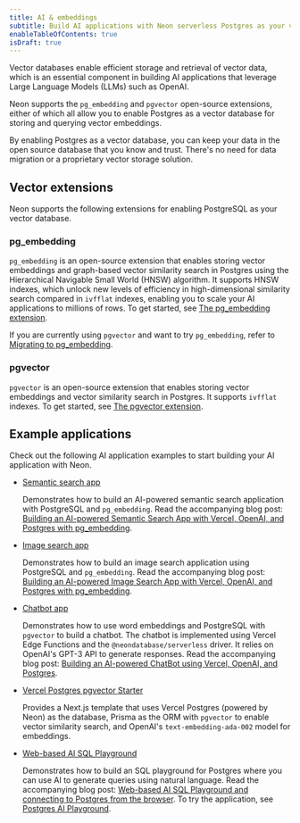 ```yaml
---
title: AI & embeddings
subtitle: Build AI applications with Neon serverless Postgres as your vector database
enableTableOfContents: true
isDraft: true
---
```


Vector databases enable efficient storage and retrieval of vector data, which is an essential component in building AI applications that leverage Large Language Models (LLMs) such as OpenAI.

Neon supports the `pg_embedding` and `pgvector` open-source extensions, either of which all allow you to enable Postgres as a vector database for storing and querying vector embeddings.

By enabling Postgres as a vector database, you can keep your data in the open source database that you know and trust. There's no need for data migration or a proprietary vector storage solution.

## Vector extensions

Neon supports the following extensions for enabling PostgreSQL as your vector database.

### pg_embedding

`pg_embedding` is an open-source extension that enables storing vector embeddings and graph-based vector similarity search in Postgres using the Hierarchical Navigable Small World (HNSW) algorithm. It supports HNSW indexes, which unlock new levels of efficiency in high-dimensional similarity search compared in `ivfflat` indexes, enabling you to scale your AI applications to millions of rows. To get started, see [The pg_embedding extension](/docs/extensions/pg_embedding).

If you are currently using `pgvector` and want to try `pg_embedding`, refer to [Migrating to pg_embedding](/docs/extensions/pg_embedding#migrate-from-pgvector-to-pgembedding).

### pgvector

`pgvector` is an open-source extension that enables storing vector embeddings and vector similarity search in Postgres. It supports `ivfflat` indexes. To get started, see [The pgvector extension](/docs/extensions/pgvector).

## Example applications

Check out the following AI application examples to start building your AI application with Neon.

- [Semantic search app](https://github.com/neondatabase/ai-sematic-search)
  
  Demonstrates how to build an AI-powered semantic search application with PostgreSQL and `pg_embedding`. Read the accompanying blog post: [Building an AI-powered Semantic Search App with Vercel, OpenAI, and Postgres with pg_embedding](tbd).

- [Image search app](https://github.com/neondatabase/ai-image-search)

  Demonstrates how to build an image search application using PostgreSQL and `pg_embedding`. Read the accompanying blog post: [Building an AI-powered Image Search App with Vercel, OpenAI, and Postgres with pg_embedding](tbd).

- [Chatbot app](https://github.com/neondatabase/ask-neon)

  Demonstrates how to use word embeddings and PostgreSQL with `pgvector` to build a chatbot. The chatbot is implemented using Vercel Edge Functions and the `@neondatabase/serverless` driver. It relies on OpenAI's GPT-3 API to generate responses. Read the accompanying blog post: [Building an AI-powered ChatBot using Vercel, OpenAI, and Postgres](https://neon.tech/blog/building-an-ai-powered-chatbot-using-vercel-openai-and-postgres).

- [Vercel Postgres pgvector Starter](https://vercel.com/templates/next.js/postgres-pgvector)

  Provides a Next.js template that uses Vercel Postgres (powered by Neon) as the database, Prisma as the ORM with `pgvector` to enable vector similarity search, and OpenAI's `text-embedding-ada-002` model for embeddings.

- [Web-based AI SQL Playground](https://github.com/neondatabase/postgres-ai-playground)

  Demonstrates how to build an SQL playground for Postgres where you can use AI to generate queries using natural language. Read the accompanying blog post: [Web-based AI SQL Playground and connecting to Postgres from the browser](https://neon.tech/blog/postgres-ai-playground). To try the application, see [Postgres AI Playground](https://postgres-ai-playground.vercel.app/).
